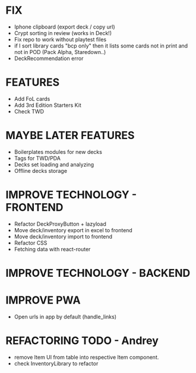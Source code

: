 # FIX
- Iphone clipboard (export deck / copy url)
- Crypt sorting in review (works in Deck!)
- Fix repo to work without playtest files
- if I sort library cards "bcp only" then it lists some cards not in print and not in POD (Pack Alpha, Staredown..)
- DeckRecommendation error

# FEATURES
- Add FoL cards
- Add 3rd Edition Starters Kit
- Check TWD

# MAYBE LATER FEATURES
- Boilerplates modules for new decks
- Tags for TWD/PDA
- Decks set loading and analyzing
- Offline decks storage

# IMPROVE TECHNOLOGY - FRONTEND
- Refactor DeckProxyButton + lazyload
- Move deck/inventory export in excel to frontend
- Move deck/inventory import to frontend
- Refactor CSS
- Fetching data with react-router

# IMPROVE TECHNOLOGY - BACKEND

# IMPROVE PWA
- Open urls in app by default (handle_links)

# REFACTORING TODO - Andrey
- remove Item UI from table into respective Item component.
- check InventoryLibrary to refactor
